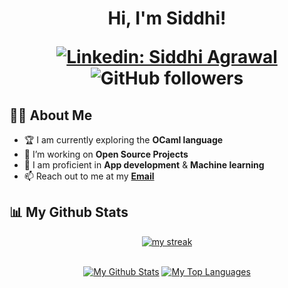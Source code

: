 <h1 align="center">Hi, I'm Siddhi!

[![Linkedin: Siddhi Agrawal](https://img.shields.io/badge/-Siddhi-blue?style=flat-square&logo=Linkedin&logoColor=white&link=https://www.linkedin.com/in/siddhi-agrawal-8128a9235/)](https://www.linkedin.com/in/siddhi-agrawal-8128a9235/)
![GitHub followers](https://img.shields.io/github/followers/Siddhi-agg?label=Follow&style=social)


## 👩‍💻 About Me

- 🏆 I am currently exploring the **OCaml language**
- 👯 I’m working on **Open Source Projects**
- 🧑 I am proficient in **App development** & **Machine learning**
- 📫 Reach out to me at my **<a href="mailto:siddhi3agrawal@gmail.com">Email</a>** 
 
## 📊 My Github Stats
 
<p align="center">
    <a href="https://github.com/Siddhi-agg/github-readme-streak-stats">
        <img title="🔥 Get streak stats for your profile at git.io/streak-stats" alt="my streak" src="https://github-readme-streak-stats.herokuapp.com/?user=Siddhi-agg&theme=black-ice&hide_border=true&stroke=0000&background=060A0CD0"/>
    </a>
</p>
 
<div align="center">


  <br/>
    <a href="https://github.com/Siddhi-agg/github-readme-stats"><img alt="My Github Stats" src="https://github-readme-stats.vercel.app/api?username=Siddhi-agg&show_icons=true&count_private=true&theme=react&hide_border=true&bg_color=0D1117" /></a>
  <a href="https://github.com/Siddhi-agg/github-readme-stats"><img alt="My Top Languages" src="https://github-readme-stats.vercel.app/api/top-langs/?username=Siddhi-agg&langs_count=8&count_private=true&layout=compact&theme=react&hide_border=true&bg_color=0D1117" /></a>
